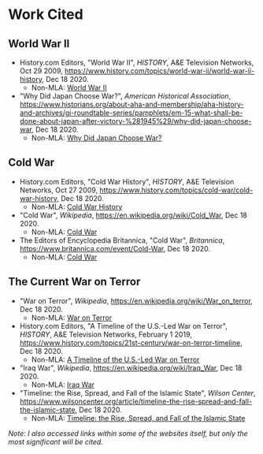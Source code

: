 # Work Cited

## World War II

- History.com Editors, "World War II", *HISTORY*, A&E Television Networks, Oct 29 2009, https://www.history.com/topics/world-war-ii/world-war-ii-history, Dec 18 2020.
  - Non-MLA: [World War II](https://www.history.com/topics/world-war-ii/world-war-ii-history)
- "Why Did Japan Choose War?", *American Historical Association*, https://www.historians.org/about-aha-and-membership/aha-history-and-archives/gi-roundtable-series/pamphlets/em-15-what-shall-be-done-about-japan-after-victory-%281945%29/why-did-japan-choose-war, Dec 18 2020.
  - Non-MLA: [Why Did Japan Choose War?](https://www.historians.org/about-aha-and-membership/aha-history-and-archives/gi-roundtable-series/pamphlets/em-15-what-shall-be-done-about-japan-after-victory-%281945%29/why-did-japan-choose-war)

## Cold War

- History.com Editors, "Cold War History", *HISTORY*, A&E Television Networks, Oct 27 2009, https://www.history.com/topics/cold-war/cold-war-history, Dec 18 2020.
  - Non-MLA: [Cold War History](https://www.history.com/topics/cold-war/cold-war-history)
- "Cold War", *Wikipedia*, https://en.wikipedia.org/wiki/Cold_War, Dec 18 2020.
  - Non-MLA: [Cold War](https://en.wikipedia.org/wiki/Cold_War)
- The Editors of Encyclopedia Britannica, "Cold War", *Britannica*, https://www.britannica.com/event/Cold-War, Dec 18 2020.
  - Non-MLA: [Cold War](https://www.britannica.com/event/Cold-War)

## The Current War on Terror

- "War on Terror", *Wikipedia*, https://en.wikipedia.org/wiki/War_on_terror, Dec 18 2020.
  - Non-MLA: [War on Terror](https://en.wikipedia.org/wiki/War_on_terror)
- History.com Editors, "A Timeline of the U.S.-Led War on Terror", *HISTORY*, A&E Television Networks, February 1 2019, https://www.history.com/topics/21st-century/war-on-terror-timeline, Dec 18 2020.
  - Non-MLA: [A Timeline of the U.S.-Led War on Terror](https://www.history.com/topics/21st-century/war-on-terror-timeline)
- "Iraq War", *Wikipedia*, https://en.wikipedia.org/wiki/Iraq_War, Dec 18 2020.
  - Non-MLA: [Iraq War](https://en.wikipedia.org/wiki/Iraq_War)
- "Timeline: the Rise, Spread, and Fall of the Islamic State", *Wilson Center*, https://www.wilsoncenter.org/article/timeline-the-rise-spread-and-fall-the-islamic-state, Dec 18 2020.
  - Non-MLA: [Timeline: the Rise, Spread, and Fall of the Islamic State](https://www.wilsoncenter.org/article/timeline-the-rise-spread-and-fall-the-islamic-state)

*Note: I also accessed links within some of the websites itself, but only the most significant will be cited.*
